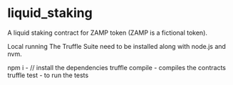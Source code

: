 # liquid_staking
A liquid staking contract for ZAMP token (ZAMP is a fictional token).

Local running 
The Truffle Suite need to be installed along with node.js and nvm.


npm i  - // install the dependencies
truffle compile - compiles the contracts 
truffle test - to run the tests 

